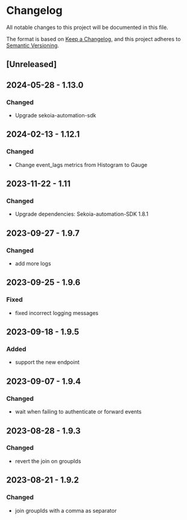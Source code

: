 # Changelog

All notable changes to this project will be documented in this file.

The format is based on [Keep a Changelog](https://keepachangelog.com/en/1.0.0/),
and this project adheres to [Semantic Versioning](https://semver.org/spec/v2.0.0.html).

## [Unreleased]

## 2024-05-28 - 1.13.0

### Changed

- Upgrade sekoia-automation-sdk

## 2024-02-13 - 1.12.1

### Changed

- Change event_lags metrics from Histogram to Gauge

## 2023-11-22 - 1.11

### Changed

- Upgrade dependencies: Sekoia-automation-SDK 1.8.1

## 2023-09-27 - 1.9.7

### Changed

- add more logs

## 2023-09-25 - 1.9.6

### Fixed

- fixed incorrect logging messages

## 2023-09-18 - 1.9.5

### Added

- support the new endpoint 

## 2023-09-07 - 1.9.4

### Changed

- wait when failing to authenticate or forward events

## 2023-08-28 - 1.9.3

### Changed

- revert the join on groupIds

## 2023-08-21 - 1.9.2

### Changed

- join groupIds with a comma as separator
